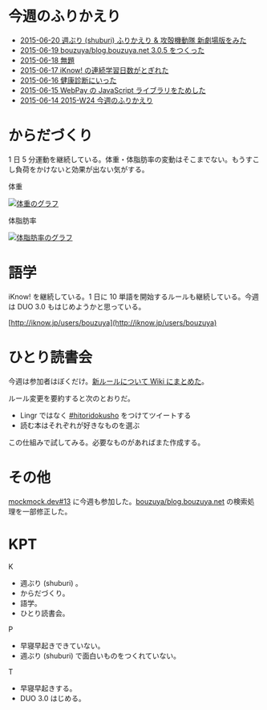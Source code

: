# 今週のふりかえり

- [2015-06-20 週ぶり (shuburi) ふりかえり & 攻殻機動隊 新劇場版をみた][2015-06-20]
- [2015-06-19 bouzuya/blog.bouzuya.net 3.0.5 をつくった][2015-06-19]
- [2015-06-18 無題][2015-06-18]
- [2015-06-17 iKnow! の連続学習日数がとぎれた][2015-06-17]
- [2015-06-16 健康診断にいった][2015-06-16]
- [2015-06-15 WebPay の JavaScript ライブラリをためした][2015-06-15]
- [2015-06-14 2015-W24 今週のふりかえり][2015-06-14]

# からだづくり

1 日 5 分運動を継続している。体重・体脂肪率の変動はそこまでない。もうすこし負荷をかけないと効果が出ない気がする。

体重

[![体重のグラフ][graph-weight-img]][graph-weight-url]

体脂肪率

[![体脂肪率のグラフ][graph-percent-img]][graph-percent-url]

# 語学

iKnow! を継続している。1 日に 10 単語を開始するルールも継続している。今週は DUO 3.0 もはじめようかと思っている。

[http://iknow.jp/users/bouzuya](http://iknow.jp/users/bouzuya)

# ひとり読書会

今週は参加者はぼくだけ。[新ルールについて Wiki にまとめた](https://github.com/hitoridokusho/hitoridokusho/wiki)。

ルール変更を要約すると次のとおりだ。

- Lingr ではなく [#hitoridokusho](https://twitter.com/hashtag/hitoridokusho) をつけてツイートする
- 読む本はそれぞれが好きなものを選ぶ

この仕組みで試してみる。必要なものがあればまた作成する。

# その他

[mockmock.dev#13](http://mockmock.connpass.com/event/16549/) に今週も参加した。[bouzuya/blog.bouzuya.net][] の検索処理を一部修正した。

# KPT

K

- 週ぶり (shuburi) 。
- からだづくり。
- 語学。
- ひとり読書会。

P

- 早寝早起きできていない。
- 週ぶり (shuburi) で面白いものをつくれていない。

T

- 早寝早起きする。
- DUO 3.0 はじめる。

[graph-percent-img]: http://graph.hatena.ne.jp/bouzuya/graph?graphname=percent&startdate=2015-01-01&enddate=2015-06-22
[graph-percent-url]: http://graph.hatena.ne.jp/bouzuya/percent/?startdate=2015-01-01&enddate=2015-06-22
[graph-weight-img]: http://graph.hatena.ne.jp/bouzuya/graph?graphname=weight&startdate=2015-01-01&enddate=2015-06-22
[graph-weight-url]: http://graph.hatena.ne.jp/bouzuya/weight/?startdate=2015-01-01&enddate=2015-06-22
[shuburi]: http://shuburi.org
[2015-06-20]: https://blog.bouzuya.net/2015/06/20/
[2015-06-19]: https://blog.bouzuya.net/2015/06/19/
[2015-06-18]: https://blog.bouzuya.net/2015/06/18/
[2015-06-17]: https://blog.bouzuya.net/2015/06/17/
[2015-06-16]: https://blog.bouzuya.net/2015/06/16/
[2015-06-15]: https://blog.bouzuya.net/2015/06/15/
[2015-06-14]: https://blog.bouzuya.net/2015/06/14/
[bouzuya/blog.bouzuya.net]: https://github.com/bouzuya/blog.bouzuya.net
